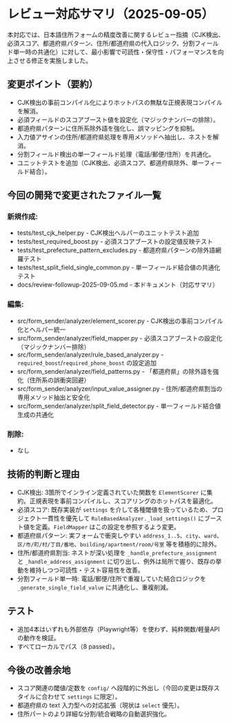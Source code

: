 # レビュー対応サマリ（2025-09-05）

本対応では、日本語住所フォームの精度改善に関するレビュー指摘（CJK検出、必須スコア、都道府県パターン、住所/都道府県の代入ロジック、分割フィールド単一時の共通化）に対して、最小影響で可読性・保守性・パフォーマンスを向上させる修正を実施しました。

## 変更ポイント（要約）
- CJK検出の事前コンパイル化によりホットパスの無駄な正規表現コンパイルを解消。
- 必須フィールドのスコアブースト値を設定化（マジックナンバーの排除）。
- 都道府県パターンに住所系除外語を強化し、誤マッピングを抑制。
- 入力値アサインの住所/都道府県処理を専用メソッドへ抽出し、ネストを解消。
- 分割フィールド検出の単一フィールド処理（電話/郵便/住所）を共通化。
- ユニットテストを追加（CJK検出、必須スコア、都道府県除外、単一フィールド結合）。

## 今回の開発で変更されたファイル一覧  
### 新規作成:  
- tests/test_cjk_helper.py - CJK検出ヘルパーのユニットテスト追加  
- tests/test_required_boost.py - 必須スコアブーストの設定値反映テスト  
- tests/test_prefecture_pattern_excludes.py - 都道府県パターンの除外語網羅テスト  
- tests/test_split_field_single_common.py - 単一フィールド結合値の共通化テスト  
- docs/review-followup-2025-09-05.md - 本ドキュメント（対応サマリ）  

### 編集:  
- src/form_sender/analyzer/element_scorer.py - CJK検出の事前コンパイル化とヘルパー統一  
- src/form_sender/analyzer/field_mapper.py - 必須スコアブーストの設定化（マジックナンバー排除）  
- src/form_sender/analyzer/rule_based_analyzer.py - `required_boost`/`required_phone_boost` の設定追加  
- src/form_sender/analyzer/field_patterns.py - 「都道府県」の除外語を強化（住所系の誤衝突回避）  
- src/form_sender/analyzer/input_value_assigner.py - 住所/都道府県割当の専用メソッド抽出と安全化  
- src/form_sender/analyzer/split_field_detector.py - 単一フィールド結合値生成の共通化  

### 削除:  
- なし  

## 技術的判断と理由
- CJK検出: 3箇所でインライン定義されていた関数を `ElementScorer` に集約。正規表現を事前コンパイルし、スコアリングのホットパスを最適化。
- 必須スコア: 既存実装が `settings` を介して各種閾値を扱っているため、プロジェクト一貫性を優先して `RuleBasedAnalyzer._load_settings()` にブースト値を定義。`FieldMapper` はこの設定を参照するよう変更。
- 都道府県パターン: 実フォームで衝突しやすい `address_1..5`、`city`、`ward`、`区/市/町/村/丁目/番地`、`building/apartment/room/号室` 等を積極的に除外。
- 住所/都道府県割当: ネストが深い処理を `_handle_prefecture_assignment` と `_handle_address_assignment` に切り出し、例外は局所で握り、既存の挙動を維持しつつ可読性・テスト容易性を改善。
- 分割フィールド単一時: 電話/郵便/住所で重複していた結合ロジックを `_generate_single_field_value` に共通化し、重複削減。

## テスト
- 追加4本はいずれも外部依存（Playwright等）を使わず、純粋関数/軽量APIの動作を検証。
- すべてローカルでパス（8 passed）。

## 今後の改善余地
- スコア関連の閾値/定数を `config/` へ段階的に外出し（今回の変更は既存スタイルに合わせて `settings` に限定）。
- 都道府県の text 入力型への対応拡張（現状は `select` 優先）。
- 住所パートのより詳細な分割/統合戦略の自動選択強化。

